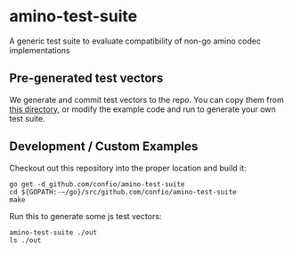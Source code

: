 # amino-test-suite

A generic test suite to evaluate compatibility of non-go amino codec implementations

## Pre-generated test vectors

We generate and commit test vectors to the repo.
You can copy them from [this directory](./out),
or modify the example code and run to generate your own test suite.

## Development / Custom Examples

Checkout out this repository into the proper location and build it:

```shell
go get -d github.com/confio/amino-test-suite
cd ${GOPATH:-~/go}/src/github.com/confio/amino-test-suite
make
```

Run this to generate some js test vectors:

```shell
amino-test-suite ./out
ls ./out
```
